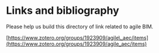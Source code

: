 # Links and bibliography

Please help us build this directory of link related to agile BIM.  
  
[https://www.zotero.org/groups/1923909/agile\_aec/items](https://www.zotero.org/groups/1923909/agile_aec/items)



